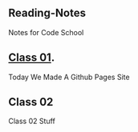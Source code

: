 ## Reading-Notes
Notes for Code School

## [Class 01](/Reading-Notes/Class01).

Today We Made A Github Pages Site 

## Class 02 

Class 02 Stuff
